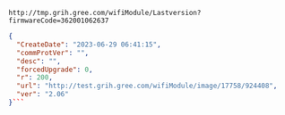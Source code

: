 `http://tmp.grih.gree.com/wifiModule/Lastversion?firmwareCode=362001062637`

```json
{
  "CreateDate": "2023-06-29 06:41:15",
  "commProtVer": "",
  "desc": "",
  "forcedUpgrade": 0,
  "r": 200,
  "url": "http://test.grih.gree.com/wifiModule/image/17758/924408",
  "ver": "2.06"
}```